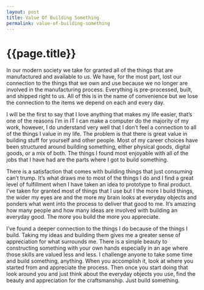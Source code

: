 ```yaml
---
layout: post
title: Value Of Building Something
permalink: value-of-building-something
---
```


# {{page.title}}

In our modern society we take for granted all of the things that are manufactured and available to us. We have, for the most part, lost our connection to the things that we own and use because we no longer are involved in the manufacturing process. Everything is pre-processed, built, and shipped right to us. All of this is in the name of convenience but we lose the connection to the items we depend on each and every day.

I will be the first to say that I love anything that makes my life easier, that’s one of the reasons I’m in IT I can make a computer do the majority of my work, however, I do understand very well that I don’t feel a connection to all of the things I value in my life. The problem is that there is great value in building stuff for yourself and other people. Most of my career choices have been structured around building something, either physical goods, digital goods, or a mix of both. The things I found most enjoyable with all of the jobs that I have had are the parts where I got to build something.

There is a satisfaction that comes with building things that just consuming can’t trump. It’s what draws me to most of the things I do and I find a great level of fulfillment when I have taken an idea to prototype to final product. I’ve taken for granted most of things that I use but I the more I build things, the wider my eyes are and the more my brain looks at everyday objects and ponders what went into the process to deliver that good to me. It’s amazing how many people and how many ideas are involved with building an everyday good. The more you build the more you appreciate.

I’ve found a deeper connection to the things I do because of the things I build. Taking my ideas and building them gives me a greater sense of appreciation for what surrounds me. There is a simple beauty to constructing something with your own hands especially in an age where those skills are valued less and less. I challenge anyone to take some time and build something, anything. When you accomplish it, look at where you started from and appreciate the process. Then once you start doing that look around you and just think about the everyday objects you use, find the beauty and appreciation for the craftsmanship. Just build something.
